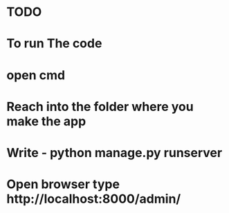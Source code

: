 # TODO
# To run The code
# open cmd
# Reach into the folder where you make the app
# Write - python manage.py runserver
# Open browser type http://localhost:8000/admin/
